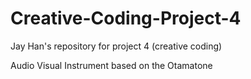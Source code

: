 # Creative-Coding-Project-4
Jay Han's repository for project 4 (creative coding)

Audio Visual Instrument based on the Otamatone
